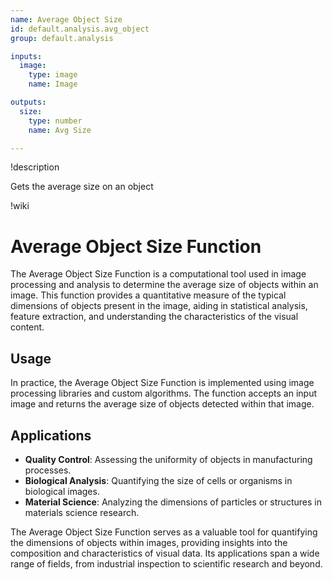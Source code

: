 ```yaml
---
name: Average Object Size
id: default.analysis.avg_object
group: default.analysis

inputs:
  image:
    type: image
    name: Image

outputs:
  size:
    type: number
    name: Avg Size

---
```


!description

Gets the average size on an object

!wiki

# Average Object Size Function

The Average Object Size Function is a computational tool used in image processing and analysis to determine the average size of objects within an image. This function provides a quantitative measure of the typical dimensions of objects present in the image, aiding in statistical analysis, feature extraction, and understanding the characteristics of the visual content.

## Usage

In practice, the Average Object Size Function is implemented using image processing libraries and custom algorithms. The function accepts an input image and returns the average size of objects detected within that image.

## Applications

- **Quality Control**: Assessing the uniformity of objects in manufacturing processes.
- **Biological Analysis**: Quantifying the size of cells or organisms in biological images.
- **Material Science**: Analyzing the dimensions of particles or structures in materials science research.

The Average Object Size Function serves as a valuable tool for quantifying the dimensions of objects within images, providing insights into the composition and characteristics of visual data. Its applications span a wide range of fields, from industrial inspection to scientific research and beyond.
